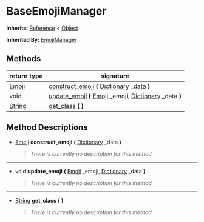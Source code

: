   
# BaseEmojiManager
  
**Inherits:** [Reference](https://docs.godotengine.org/en/3.5/classes/class_reference.html) < [Object](https://docs.godotengine.org/en/3.5/classes/class_object.html)  
  
**Inherited By:** [EmojiManager](./class_emojimanager.md)  
  
## Methods
  
| return type                                                             | signature                                                                                                                                                                   |
|-------------------------------------------------------------------------|-----------------------------------------------------------------------------------------------------------------------------------------------------------------------------|
| [Emoji](./class_emoji.md)                                               | [construct\_emoji](#method-construct-emoji) **(** [Dictionary](https://docs.godotengine.org/en/3.5/classes/class_dictionary.html) \_data **)**                              |
| void                                                                    | [update\_emoji](#method-update-emoji) **(** [Emoji](./class_emoji.md) \_emoji, [Dictionary](https://docs.godotengine.org/en/3.5/classes/class_dictionary.html) \_data **)** |
| [String](https://docs.godotengine.org/en/3.5/classes/class_string.html) | [get\_class](#method-get-class) **(**  **)**                                                                                                                                |  
  
## Method Descriptions
  
- <a name="method-construct-emoji"></a>[Emoji](./class_emoji.md) **construct\_emoji** **(** [Dictionary](https://docs.godotengine.org/en/3.5/classes/class_dictionary.html) \_data **)**  
  
	> *There is currently no description for this method.*  
________________

- <a name="method-update-emoji"></a>void **update\_emoji** **(** [Emoji](./class_emoji.md) \_emoji, [Dictionary](https://docs.godotengine.org/en/3.5/classes/class_dictionary.html) \_data **)**  
  
	> *There is currently no description for this method.*  
________________

- <a name="method-get-class"></a>[String](https://docs.godotengine.org/en/3.5/classes/class_string.html) **get\_class** **(**  **)**  
  
	> *There is currently no description for this method.*
  
